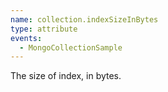 ```yaml
---
name: collection.indexSizeInBytes
type: attribute
events:
  - MongoCollectionSample
---
```


The size of index, in bytes.